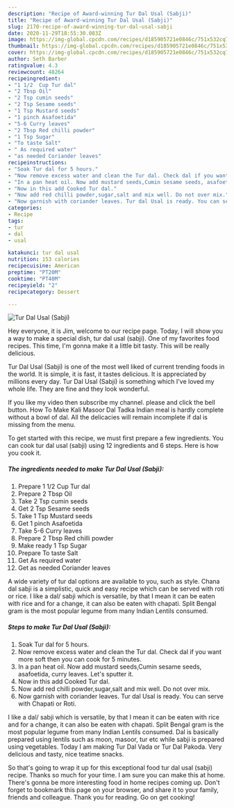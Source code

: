 ```yaml
---
description: "Recipe of Award-winning Tur Dal Usal (Sabji)"
title: "Recipe of Award-winning Tur Dal Usal (Sabji)"
slug: 2170-recipe-of-award-winning-tur-dal-usal-sabji
date: 2020-11-29T18:55:30.083Z
image: https://img-global.cpcdn.com/recipes/d185905721e0846c/751x532cq70/tur-dal-usal-sabji-recipe-main-photo.jpg
thumbnail: https://img-global.cpcdn.com/recipes/d185905721e0846c/751x532cq70/tur-dal-usal-sabji-recipe-main-photo.jpg
cover: https://img-global.cpcdn.com/recipes/d185905721e0846c/751x532cq70/tur-dal-usal-sabji-recipe-main-photo.jpg
author: Seth Barber
ratingvalue: 4.3
reviewcount: 48264
recipeingredient:
- "1 1/2  Cup Tur dal"
- "2 Tbsp Oil"
- "2 Tsp cumin seeds"
- "2 Tsp Sesame seeds"
- "1 Tsp Mustard seeds"
- "1 pinch Asafoetida"
- "5-6 Curry leaves"
- "2 Tbsp Red chilli powder"
- "1 Tsp Sugar"
- "To taste Salt"
- " As required water"
- "as needed Coriander leaves"
recipeinstructions:
- "Soak Tur dal for 5 hours."
- "Now remove excess water and clean the Tur dal. Check dal if you want more soft then you can cook for 5 minutes."
- "In a pan heat oil. Now add mustard seeds,Cumin sesame seeds, asafoetida, curry leaves. Let&#39;s sputter it."
- "Now in this add Cooked Tur dal."
- "Now add red chilli powder,sugar,salt and mix well. Do not over mix."
- "Now garnish with coriander leaves. Tur dal Usal is ready. You can serve with Chapati or Roti."
categories:
- Recipe
tags:
- tur
- dal
- usal

katakunci: tur dal usal 
nutrition: 153 calories
recipecuisine: American
preptime: "PT20M"
cooktime: "PT40M"
recipeyield: "2"
recipecategory: Dessert

---
```



![Tur Dal Usal (Sabji)](https://img-global.cpcdn.com/recipes/d185905721e0846c/751x532cq70/tur-dal-usal-sabji-recipe-main-photo.jpg)

Hey everyone, it is Jim, welcome to our recipe page. Today, I will show you a way to make a special dish, tur dal usal (sabji). One of my favorites food recipes. This time, I'm gonna make it a little bit tasty. This will be really delicious.

Tur Dal Usal (Sabji) is one of the most well liked of current trending foods in the world. It is simple, it is fast, it tastes delicious. It is appreciated by millions every day. Tur Dal Usal (Sabji) is something which I've loved my whole life. They are fine and they look wonderful.

If you like my video then subscribe my channel. please and click the bell button. How To Make Kali Masoor Dal Tadka Indian meal is hardly complete without a bowl of dal. All the delicacies will remain incomplete if dal is missing from the menu.


To get started with this recipe, we must first prepare a few ingredients. You can cook tur dal usal (sabji) using 12 ingredients and 6 steps. Here is how you cook it.

<!--inarticleads1-->

##### The ingredients needed to make Tur Dal Usal (Sabji):

1. Prepare 1 1/2  Cup Tur dal
1. Prepare 2 Tbsp Oil
1. Take 2 Tsp cumin seeds
1. Get 2 Tsp Sesame seeds
1. Take 1 Tsp Mustard seeds
1. Get 1 pinch Asafoetida
1. Take 5-6 Curry leaves
1. Prepare 2 Tbsp Red chilli powder
1. Make ready 1 Tsp Sugar
1. Prepare To taste Salt
1. Get  As required water
1. Get as needed Coriander leaves


A wide variety of tur dal options are available to you, such as style. Chana dal sabji is a simplistic, quick and easy recipe which can be served with roti or rice. I like a dal/ sabji which is versatile, by that I mean it can be eaten with rice and for a change, it can also be eaten with chapati. Split Bengal gram is the most popular legume from many Indian Lentils consumed. 

<!--inarticleads2-->

##### Steps to make Tur Dal Usal (Sabji):

1. Soak Tur dal for 5 hours.
1. Now remove excess water and clean the Tur dal. Check dal if you want more soft then you can cook for 5 minutes.
1. In a pan heat oil. Now add mustard seeds,Cumin sesame seeds, asafoetida, curry leaves. Let&#39;s sputter it.
1. Now in this add Cooked Tur dal.
1. Now add red chilli powder,sugar,salt and mix well. Do not over mix.
1. Now garnish with coriander leaves. Tur dal Usal is ready. You can serve with Chapati or Roti.


I like a dal/ sabji which is versatile, by that I mean it can be eaten with rice and for a change, it can also be eaten with chapati. Split Bengal gram is the most popular legume from many Indian Lentils consumed. Dal is basically prepared using lentils such as moon, masoor, tur etc while sabji is prepared using vegetables. Today I am making Tur Dal Vada or Tur Dal Pakoda. Very delicious and tasty, nice teatime snacks. 

So that's going to wrap it up for this exceptional food tur dal usal (sabji) recipe. Thanks so much for your time. I am sure you can make this at home. There's gonna be more interesting food in home recipes coming up. Don't forget to bookmark this page on your browser, and share it to your family, friends and colleague. Thank you for reading. Go on get cooking!
